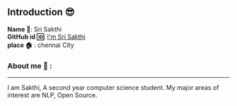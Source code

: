 ## Introduction :sunglasses:
**Name :name_badge:**:     Sri Sakthi
<br>
**GitHub id :id:**: [I'm Sri Sakthi](https://github.com/Sakthithebeginner)
<br>
**place :house:** : chennai City
### About me :boy: :
---
I am Sakthi, A second year computer science student.
My major areas of interest are NLP, Open Source.

